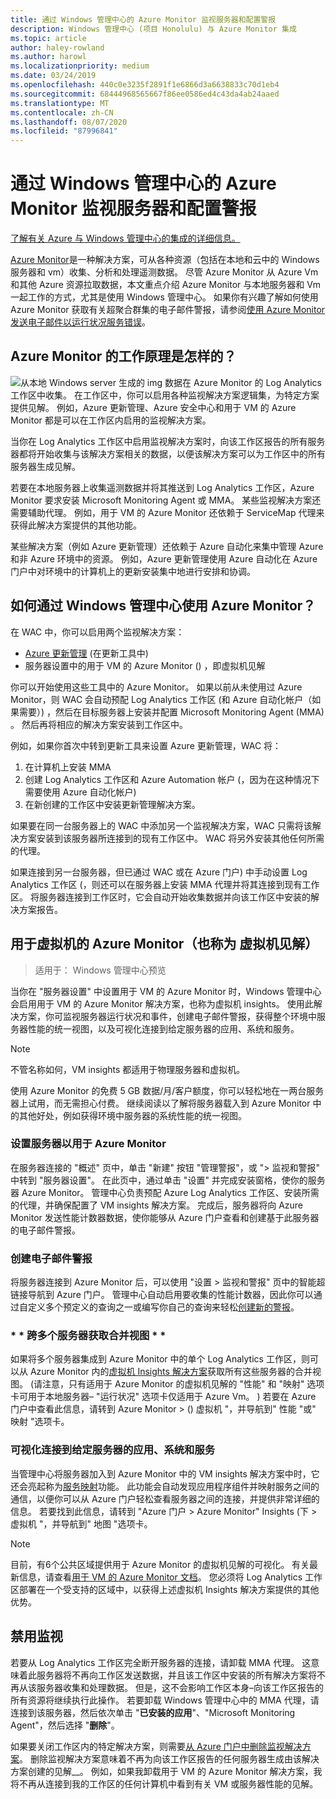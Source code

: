 ```yaml
---
title: 通过 Windows 管理中心的 Azure Monitor 监视服务器和配置警报
description: Windows 管理中心 (项目 Honolulu) 与 Azure Monitor 集成
ms.topic: article
author: haley-rowland
ms.author: harowl
ms.localizationpriority: medium
ms.date: 03/24/2019
ms.openlocfilehash: 440c0e3235f2891f1e6866d3a6638833c70d1eb4
ms.sourcegitcommit: 68444968565667f86ee0586ed4c43da4ab24aaed
ms.translationtype: MT
ms.contentlocale: zh-CN
ms.lasthandoff: 08/07/2020
ms.locfileid: "87996841"
---
```

# <a name="monitor-servers-and-configure-alerts-with-azure-monitor-from-windows-admin-center"></a>通过 Windows 管理中心的 Azure Monitor 监视服务器和配置警报

[了解有关 Azure 与 Windows 管理中心的集成的详细信息。](./index.md)

[Azure Monitor](/azure/azure-monitor/overview)是一种解决方案，可从各种资源（包括在本地和云中的 Windows 服务器和 vm）收集、分析和处理遥测数据。 尽管 Azure Monitor 从 Azure Vm 和其他 Azure 资源拉取数据，本文重点介绍 Azure Monitor 与本地服务器和 Vm 一起工作的方式，尤其是使用 Windows 管理中心。 如果你有兴趣了解如何使用 Azure Monitor 获取有关超聚合群集的电子邮件警报，请参阅[使用 Azure Monitor 发送电子邮件以运行状况服务错误](../../../storage/storage-spaces/configure-azure-monitor.md)。

## <a name="how-does-azure-monitor-work"></a>Azure Monitor 的工作原理是怎样的？
![](../media/azure-monitor-diagram.png)从本地 Windows server 生成的 img 数据在 Azure Monitor 的 Log Analytics 工作区中收集。 在工作区中，你可以启用各种监视解决方案逻辑集，为特定方案提供见解。 例如，Azure 更新管理、Azure 安全中心和用于 VM 的 Azure Monitor 都是可以在工作区内启用的监视解决方案。

当你在 Log Analytics 工作区中启用监视解决方案时，向该工作区报告的所有服务器都将开始收集与该解决方案相关的数据，以便该解决方案可以为工作区中的所有服务器生成见解。

若要在本地服务器上收集遥测数据并将其推送到 Log Analytics 工作区，Azure Monitor 要求安装 Microsoft Monitoring Agent 或 MMA。 某些监视解决方案还需要辅助代理。 例如，用于 VM 的 Azure Monitor 还依赖于 ServiceMap 代理来获得此解决方案提供的其他功能。

某些解决方案（例如 Azure 更新管理）还依赖于 Azure 自动化来集中管理 Azure 和非 Azure 环境中的资源。 例如，Azure 更新管理使用 Azure 自动化在 Azure 门户中对环境中的计算机上的更新安装集中地进行安排和协调。


## <a name="how-does-windows-admin-center-enable-you-to-use-azure-monitor"></a>如何通过 Windows 管理中心使用 Azure Monitor？

在 WAC 中，你可以启用两个监视解决方案：

- [Azure 更新管理](azure-update-management.md) (在更新工具中) 
- 服务器设置中的用于 VM 的 Azure Monitor () ，即虚拟机见解

你可以开始使用这些工具中的 Azure Monitor。 如果以前从未使用过 Azure Monitor，则 WAC 会自动预配 Log Analytics 工作区 (和 Azure 自动化帐户（如果需要）) ，然后在目标服务器上安装并配置 Microsoft Monitoring Agent (MMA) 。 然后再将相应的解决方案安装到工作区中。

例如，如果你首次中转到更新工具来设置 Azure 更新管理，WAC 将：

1. 在计算机上安装 MMA
2. 创建 Log Analytics 工作区和 Azure Automation 帐户 (，因为在这种情况下需要使用 Azure 自动化帐户) 
3. 在新创建的工作区中安装更新管理解决方案。

如果要在同一台服务器上的 WAC 中添加另一个监视解决方案，WAC 只需将该解决方案安装到该服务器所连接到的现有工作区中。 WAC 将另外安装其他任何所需的代理。

如果连接到另一台服务器，但已通过 WAC 或在 Azure 门户) 中手动设置 Log Analytics 工作区 (，则还可以在服务器上安装 MMA 代理并将其连接到现有工作区。 将服务器连接到工作区时，它会自动开始收集数据并向该工作区中安装的解决方案报告。

## <a name="azure-monitor-for-virtual-machines-aka-virtual-machine-insights"></a>用于虚拟机的 Azure Monitor（也称为 虚拟机见解）
>适用于： Windows 管理中心预览

当你在 "服务器设置" 中设置用于 VM 的 Azure Monitor 时，Windows 管理中心会启用用于 VM 的 Azure Monitor 解决方案，也称为虚拟机 insights。 使用此解决方案，你可监视服务器运行状况和事件，创建电子邮件警报，获得整个环境中服务器性能的统一视图，以及可视化连接到给定服务器的应用、系统和服务。

> [!NOTE]
> 不管名称如何，VM insights 都适用于物理服务器和虚拟机。

使用 Azure Monitor 的免费 5 GB 数据/月/客户额度，你可以轻松地在一两台服务器上试用，而无需担心付费。 继续阅读以了解将服务器载入到 Azure Monitor 中的其他好处，例如获得环境中服务器的系统性能的统一视图。

### <a name="set-up-your-server-for-use-with-azure-monitor"></a>**设置服务器以用于 Azure Monitor**

在服务器连接的 "概述" 页中，单击 "新建" 按钮 "管理警报"，或 "> 监视和警报" 中转到 "服务器设置"。 在此页中，通过单击 "设置" 并完成安装窗格，使你的服务器 Azure Monitor。 管理中心负责预配 Azure Log Analytics 工作区、安装所需的代理，并确保配置了 VM insights 解决方案。 完成后，服务器将向 Azure Monitor 发送性能计数器数据，使你能够从 Azure 门户查看和创建基于此服务器的电子邮件警报。

### <a name="create-email-alerts"></a>**创建电子邮件警报**

将服务器连接到 Azure Monitor 后，可以使用 "设置 > 监视和警报" 页中的智能超链接导航到 Azure 门户。 管理中心自动启用要收集的性能计数器，因此你可以通过自定义多个预定义的查询之一或编写你自己的查询来轻松[创建新的警报](/azure/azure-monitor/platform/alerts-log)。

### <a name="get-a-consolidated-view-across-multiple-servers-"></a>* * 跨多个服务器获取合并视图 * *

如果将多个服务器集成到 Azure Monitor 中的单个 Log Analytics 工作区，则可以从 Azure Monitor 内的[虚拟机 Insights 解决方案](/azure/azure-monitor/insights/vminsights-overview)获取所有这些服务器的合并视图。   (请注意，只有适用于 Azure Monitor 的虚拟机见解的 "性能" 和 "映射" 选项卡可用于本地服务器– "运行状况" 选项卡仅适用于 Azure Vm。 ) 若要在 Azure 门户中查看此信息，请转到 Azure Monitor > () 虚拟机 "，并导航到" 性能 "或" 映射 "选项卡。

### <a name="visualize-apps-systems-and-services-connected-to-a-given-server"></a>**可视化连接到给定服务器的应用、系统和服务**

当管理中心将服务器加入到 Azure Monitor 中的 VM insights 解决方案中时，它还会亮起称为[服务映射](/azure/azure-monitor/insights/service-map)功能。 此功能会自动发现应用程序组件并映射服务之间的通信，以便你可以从 Azure 门户轻松查看服务器之间的连接，并提供非常详细的信息。 若要找到此信息，请转到 "Azure 门户 > Azure Monitor" Insights (下 > 虚拟机 "，并导航到" 地图 "选项卡。

> [!NOTE]
> 目前，有6个公共区域提供用于 Azure Monitor 的虚拟机见解的可视化。  有关最新信息，请查看[用于 VM 的 Azure Monitor 文档](/azure/azure-monitor/insights/vminsights-onboard#log-analytics)。  您必须将 Log Analytics 工作区部署在一个受支持的区域中，以获得上述虚拟机 Insights 解决方案提供的其他优势。

## <a name="disabling-monitoring"></a>禁用监视

若要从 Log Analytics 工作区完全断开服务器的连接，请卸载 MMA 代理。 这意味着此服务器将不再向工作区发送数据，并且该工作区中安装的所有解决方案将不再从该服务器收集和处理数据。 但是，这不会影响工作区本身–向该工作区报告的所有资源将继续执行此操作。 若要卸载 Windows 管理中心中的 MMA 代理，请连接到该服务器，然后依次单击 "**已安装的应用**"、"Microsoft Monitoring Agent"，然后选择 "**删除**"。

如果要关闭工作区内的特定解决方案，则需要[从 Azure 门户中删除监视解决方案](/azure/azure-monitor/insights/solutions#remove-a-management-solution)。 删除监视解决方案意味着不再为向该工作区报告的任何服务器生成由该解决方案创建的见解__。 例如，如果我卸载用于 VM 的 Azure Monitor 解决方案，我将不再从连接到我的工作区的任何计算机中看到有关 VM 或服务器性能的见解。
